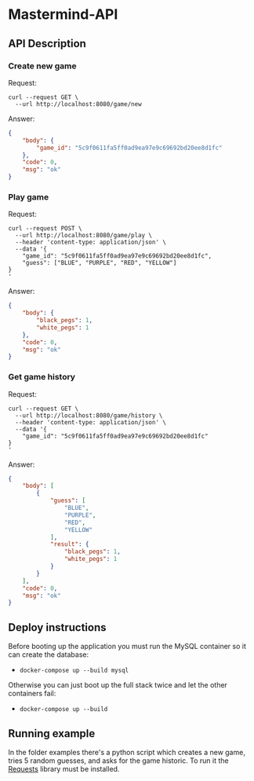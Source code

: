 # Mastermind-API

## API Description

### Create new game
Request:
```shell
curl --request GET \
  --url http://localhost:8080/game/new 
```
Answer:
```json
{
	"body": {
		"game_id": "5c9f0611fa5ff0ad9ea97e9c69692bd20ee8d1fc"
	},
	"code": 0,
	"msg": "ok"
}
```

### Play game
Request:
```shell
curl --request POST \
  --url http://localhost:8080/game/play \
  --header 'content-type: application/json' \
  --data '{
	"game_id": "5c9f0611fa5ff0ad9ea97e9c69692bd20ee8d1fc",
	"guess": ["BLUE", "PURPLE", "RED", "YELLOW"]
}
'
```

Answer:
```json
{
	"body": {
		"black_pegs": 1,
		"white_pegs": 1
	},
	"code": 0,
	"msg": "ok"
}
```

### Get game history
Request:
```shell
curl --request GET \
  --url http://localhost:8080/game/history \
  --header 'content-type: application/json' \
  --data '{
	"game_id": "5c9f0611fa5ff0ad9ea97e9c69692bd20ee8d1fc"
}
'
```

Answer:
```json
{
	"body": [
		{
			"guess": [
				"BLUE",
				"PURPLE",
				"RED",
				"YELLOW"
			],
			"result": {
				"black_pegs": 1,
				"white_pegs": 1
			}
		}
	],
	"code": 0,
	"msg": "ok"
}
```

## Deploy instructions
Before booting up the application you must run the MySQL container so it can create the database:
* `docker-compose up --build mysql`

Otherwise you can just boot up the full stack twice and let the other containers fail:
* `docker-compose up --build`

## Running example
In the folder examples there's a python script which creates a new game, tries 5 random guesses, and asks for the game historic. To run it the [Requests](http://docs.python-requests.org/en/master/) library must be installed.
